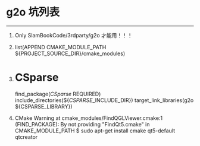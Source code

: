 # g2o 坑列表
---
1. Only  SlamBookCode/3rdparty/g2o 才能用！！！

2. list(APPEND CMAKE_MODULE_PATH ${PROJECT_SOURCE_DIR}/cmake_modules)

3. # CSparse
	find_package(*CSparse* REQUIRED)
	include_directories(${*CSPARSE*_INCLUDE_DIR})
	target_link_libraries(g2o
    ${CSPARSE_LIBRARY})

4. CMake Warning at cmake_modules/FindQGLViewer.cmake:1 (FIND_PACKAGE):
   By not providing "FindQt5.cmake" in CMAKE_MODULE_PATH
   $ sudo apt-get install cmake qt5-default qtcreator

